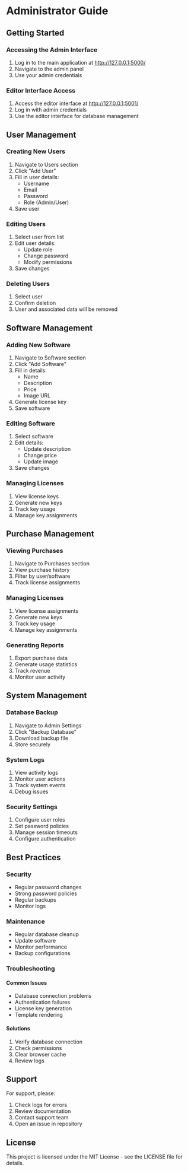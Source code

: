 # Administrator Guide

## Getting Started

### Accessing the Admin Interface

1. Log in to the main application at http://127.0.0.1:5000/
2. Navigate to the admin panel
3. Use your admin credentials

### Editor Interface Access

1. Access the editor interface at http://127.0.0.1:5001/
2. Log in with admin credentials
3. Use the editor interface for database management

## User Management

### Creating New Users
1. Navigate to Users section
2. Click "Add User"
3. Fill in user details:
   - Username
   - Email
   - Password
   - Role (Admin/User)
4. Save user

### Editing Users
1. Select user from list
2. Edit user details:
   - Update role
   - Change password
   - Modify permissions
3. Save changes

### Deleting Users
1. Select user
2. Confirm deletion
3. User and associated data will be removed

## Software Management

### Adding New Software
1. Navigate to Software section
2. Click "Add Software"
3. Fill in details:
   - Name
   - Description
   - Price
   - Image URL
4. Generate license key
5. Save software

### Editing Software
1. Select software
2. Edit details:
   - Update description
   - Change price
   - Update image
3. Save changes

### Managing Licenses
1. View license keys
2. Generate new keys
3. Track key usage
4. Manage key assignments

## Purchase Management

### Viewing Purchases
1. Navigate to Purchases section
2. View purchase history
3. Filter by user/software
4. Track license assignments

### Managing Licenses
1. View license assignments
2. Generate new keys
3. Track key usage
4. Manage key assignments

### Generating Reports
1. Export purchase data
2. Generate usage statistics
3. Track revenue
4. Monitor user activity

## System Management

### Database Backup
1. Navigate to Admin Settings
2. Click "Backup Database"
3. Download backup file
4. Store securely

### System Logs
1. View activity logs
2. Monitor user actions
3. Track system events
4. Debug issues

### Security Settings
1. Configure user roles
2. Set password policies
3. Manage session timeouts
4. Configure authentication

## Best Practices

### Security
- Regular password changes
- Strong password policies
- Regular backups
- Monitor logs

### Maintenance
- Regular database cleanup
- Update software
- Monitor performance
- Backup configurations

### Troubleshooting

#### Common Issues
- Database connection problems
- Authentication failures
- License key generation
- Template rendering

#### Solutions
1. Verify database connection
2. Check permissions
3. Clear browser cache
4. Review logs

## Support

For support, please:
1. Check logs for errors
2. Review documentation
3. Contact support team
4. Open an issue in repository

## License

This project is licensed under the MIT License - see the LICENSE file for details.
